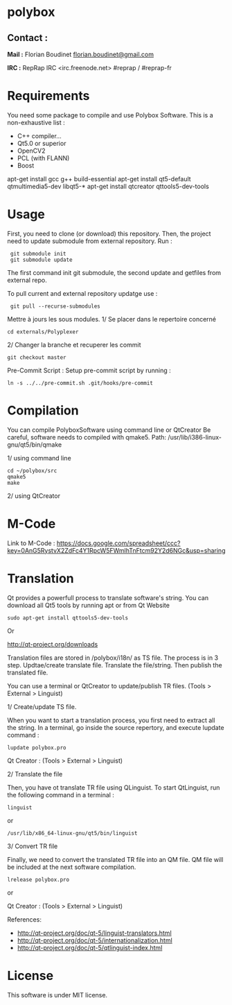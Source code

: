 polybox
=======

Contact :
---------
<b>Mail :</b> Florian Boudinet   <florian.boudinet@gmail.com>

<b>IRC :</b> RepRap IRC <irc.freenode.net> #reprap / #reprap-fr


Requirements
============
You need some package to compile and use Polybox Software.
This is a non-exhaustive list :
* C++ compiler... 
* Qt5.0 or superior 
* OpenCV2
* PCL (with FLANN)
* Boost

apt-get install gcc g++ build-essential
apt-get install qt5-default qtmultimedia5-dev libqt5-*
apt-get install qtcreator qttools5-dev-tools

Usage
=====

First, you need to clone (or download) this repository.
Then, the project need to update submodule from external repository.
Run : 
```
 git submodule init 
 git submodule update
```
The first command init git submodule, the second update and getfiles from external repo.

To pull current and external repository updatge use : 

```
 git pull --recurse-submodules
```

Mettre à jours les sous modules.
1/ Se placer dans le repertoire concerné
```
cd externals/Polyplexer
```
2/ Changer la branche et recuperer les commit
```
git checkout master
```


Pre-Commit Script :
Setup pre-commit script by running : 
```
ln -s ../../pre-commit.sh .git/hooks/pre-commit
```

Compilation
=====

You can compile PolyboxSoftware using command line or QtCreator
Be careful, software needs to compiled with qmake5. 
Path: /usr/lib/i386-linux-gnu/qt5/bin/qmake

1/ using command line
```
cd ~/polybox/src
qmake5
make
```
2/ using QtCreator




M-Code
=======
Link to M-Code :
https://docs.google.com/spreadsheet/ccc?key=0AnG5RystvX2ZdFc4Y1RpcW5FWmlhTnFtcm92Y2d6NGc&usp=sharing


Translation
===========

Qt provides a powerfull process to translate software's string.
You can download all Qt5 tools by running apt or from Qt Website
```
sudo apt-get install qttools5-dev-tools
```

Or 

http://qt-project.org/downloads

Translation files are stored in /polybox/i18n/ as TS file.
The process is in 3 step. Updtae/create translate file. Translate the file/string. Then publish the translated file.

You can use a terminal or QtCreator to update/publish TR files. (Tools > External > Linguist)


1/ Create/update TS file.

When you want to start a translation process, you first need to extract all the string.
In a terminal, go inside the source repertory, and execute lupdate command : 
```
lupdate polybox.pro
```

Qt Creator : (Tools > External > Linguist)

2/ Translate the file

Then, you have ot translate TR file using QLinguist.
To start QtLinguist, run the following command in a terminal :
```
linguist
```
or 
```
/usr/lib/x86_64-linux-gnu/qt5/bin/linguist
```

3/ Convert TR file

Finally, we need to convert the translated TR file into an QM file. QM file will be included at the next software compilation.

```
lrelease polybox.pro
```
or 

Qt Creator : (Tools > External > Linguist)


References:
* http://qt-project.org/doc/qt-5/linguist-translators.html
* http://qt-project.org/doc/qt-5/internationalization.html
* http://qt-project.org/doc/qt-5/qtlinguist-index.html



License
=======

This software is under MIT license.
